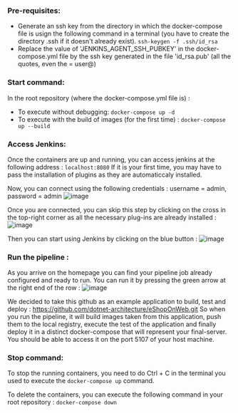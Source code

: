 ### Pre-requisites:

- Generate an ssh key from the directory in which the docker-compose file is usign the following command in a terminal (you have to create the directory .ssh if it doesn't already exist).
  ``ssh-keygen -f .ssh/id_rsa``
- Replace the value of 'JENKINS_AGENT_SSH_PUBKEY' in the docker-compose.yml file by the ssh key generated in the file 'id_rsa.pub' (all the quotes, even the = user@)

### Start command:
In the root repository (where the docker-compose.yml file is) :
* To execute without debugging: ``docker-compose up -d``
* To execute with the build of images (for the first time) : ``docker-compose up --build``

### Access Jenkins:
Once the containers are up and running, you can access jenkins at the following address : ``localhost:8080``
If it is your first time, you may have to pass the installation of plugins as they are automaticcaly installed. 

Now, you can connect using the following credentials : username = admin, password = admin
![image](https://github.com/loubruness/DevOpsM1/assets/94390007/a93cbd51-c240-4739-b2ce-9d7f88383646)

Once you are connected, you can skip this step by clicking on the cross in the top-right corner as all the necessary plug-ins are already installed :
![image](https://github.com/loubruness/DevOpsM1/assets/94390007/a7edec0e-9f3f-4a00-92ef-88f0bd0c0080)

Then you can start using Jenkins by clicking on the blue button :
![image](https://github.com/loubruness/DevOpsM1/assets/94390007/7ac1fd3d-4dbe-4021-9c58-7edc68423f48)

### Run the pipeline :
As you arrive on the homepage you can find your pipeline job already configured and ready to run. You can run it by pressing the green arrow at the right end of the row :
![image](https://github.com/loubruness/DevOpsM1/assets/94390007/ff8e0af2-2bf4-40da-8cd5-699aafb9dab8)

We decided to take this github as an example application to build, test and deploy : https://github.com/dotnet-architecture/eShopOnWeb.git
So when you run the pipeline, it will build images taken from this application, push them to the local registry, execute the test of the application and finally deploy it in a distinct docker-compose that will represent your final-server. You should be able to access it on the port 5107 of your host machine.

### Stop command:
To stop the running containers, you need to do Ctrl + C in the terminal you used to execute the ``docker-compose up`` command.

To delete the containers, you can execute the following command in your root repository :
``docker-compose down``

